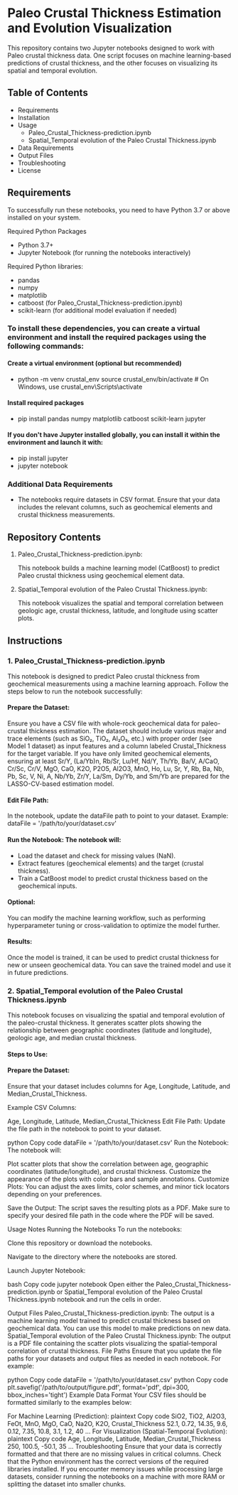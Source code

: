 # Paleo Crustal Thickness Estimation and Evolution Visualization

This repository contains two Jupyter notebooks designed to work with Paleo crustal thickness data. One script focuses on machine learning-based predictions of crustal thickness, and the other focuses on visualizing its spatial and temporal evolution.

## Table of Contents
<ul>
<li>Requirements
<li>Installation
<li>Usage
<ul>
<li>Paleo_Crustal_Thickness-prediction.ipynb</li>
<li>Spatial_Temporal evolution of the Paleo Crustal Thickness.ipynb</li>
</ul>
</li>
<li>Data Requirements</li>
<li>Output Files</li>
<li>Troubleshooting</li>
<li>License</li>
</ul>

## Requirements
To successfully run these notebooks, you need to have Python 3.7 or above installed on your system.

Required Python Packages
<ul>
<li>Python 3.7+
<li>Jupyter Notebook (for running the notebooks interactively)
</li> 
</ul>
Required Python libraries:
<ul>
<li>pandas
<li>numpy
<li>matplotlib
<li>catboost (for Paleo_Crustal_Thickness-prediction.ipynb)
<li>scikit-learn (for additional model evaluation if needed)
  </li>
</ul>

### To install these dependencies, you can create a virtual environment and install the required packages using the following commands:

#### Create a virtual environment (optional but recommended)
<ul>
  <li>python -m venv crustal_env
source crustal_env/bin/activate  # On Windows, use crustal_env\Scripts\activate</li>
</ul>

#### Install required packages
<ul>
 <li>pip install pandas numpy matplotlib catboost scikit-learn jupyter</li>
</ul>

#### If you don't have Jupyter installed globally, you can install it within the environment and launch it with:

<ul>
  <li>pip install jupyter</li>
  <li>jupyter notebook</li>
</ul>

### Additional Data Requirements
<ul>
  <li>The notebooks require datasets in CSV format. Ensure that your data includes the relevant columns, such as geochemical elements and crustal thickness measurements.</li>
</ul>

## Repository Contents
<ol>
<li>Paleo_Crustal_Thickness-prediction.ipynb: </li>
<p>This notebook builds a machine learning model (CatBoost) to predict Paleo crustal thickness using geochemical element data.</p>
<li>Spatial_Temporal evolution of the Paleo Crustal Thickness.ipynb:</li> 
<p>This notebook visualizes the spatial and temporal correlation between geologic age, crustal thickness, latitude, and longitude using scatter plots.</p>
</ol>

## Instructions
### 1. Paleo_Crustal_Thickness-prediction.ipynb
This notebook is designed to predict Paleo crustal thickness from geochemical measurements using a machine learning approach. Follow the steps below to run the notebook successfully:

#### Prepare the Dataset: 
<p>Ensure you have a CSV file with whole-rock geochemical data for paleo-crustal thickness estimation. The dataset should include various major and trace elements (such as SiO₂, TiO₂, Al₂O₃, etc.) with proper order (see Model 1 dataset) as input features and a column labeled Crustal_Thickness for the target variable. If you have only limited geochemical elements, ensuring at least Sr/Y, (La/Yb)n, Rb/Sr, Lu/Hf, Nd/Y, Th/Yb, Ba/V, A/CaO, Cr/Sc, Cr/V, MgO, CaO, K2O, P2O5, Al2O3, MnO, Ho, Lu, Sr, Y, Rb, Ba, Nb, Pb, Sc, V, Ni, A, Nb/Yb, Zr/Y, La/Sm, Dy/Yb, and Sm/Yb are prepared for the LASSO-CV-based estimation model.</p>

#### Edit File Path: 
<p>In the notebook, update the dataFile path to point to your dataset. Example: dataFile = '/path/to/your/dataset.csv'</p>
  
#### Run the Notebook: The notebook will:
<ul>
  <li>Load the dataset and check for missing values (NaN).</li>
  <li>Extract features (geochemical elements) and the target (crustal thickness).</li>
  <li>Train a CatBoost model to predict crustal thickness based on the geochemical inputs.</li>
</ul>

#### Optional: 
You can modify the machine learning workflow, such as performing hyperparameter tuning or cross-validation to optimize the model further.

#### Results: 
Once the model is trained, it can be used to predict crustal thickness for new or unseen geochemical data. You can save the trained model and use it in future predictions.

### 2. Spatial_Temporal evolution of the Paleo Crustal Thickness.ipynb
<p>This notebook focuses on visualizing the spatial and temporal evolution of the paleo-crustal thickness. It generates scatter plots showing the relationship between geographic coordinates (latitude and longitude), geologic age, and median crustal thickness.</p>

#### Steps to Use:
#### Prepare the Dataset: 
<p>Ensure that your dataset includes columns for Age, Longitude, Latitude, and Median_Crustal_Thickness.</p>

Example CSV Columns:

Age, Longitude, Latitude, Median_Crustal_Thickness
Edit File Path: Update the file path in the notebook to point to your dataset.

python
Copy code
dataFile = '/path/to/your/dataset.csv'
Run the Notebook: The notebook will:

Plot scatter plots that show the correlation between age, geographic coordinates (latitude/longitude), and crustal thickness.
Customize the appearance of the plots with color bars and sample annotations.
Customize Plots: You can adjust the axes limits, color schemes, and minor tick locators depending on your preferences.

Save the Output: The script saves the resulting plots as a PDF. Make sure to specify your desired file path in the code where the PDF will be saved.

Usage Notes
Running the Notebooks
To run the notebooks:

Clone this repository or download the notebooks.

Navigate to the directory where the notebooks are stored.

Launch Jupyter Notebook:

bash
Copy code
jupyter notebook
Open either the Paleo_Crustal_Thickness-prediction.ipynb or Spatial_Temporal evolution of the Paleo Crustal Thickness.ipynb notebook and run the cells in order.

Output Files
Paleo_Crustal_Thickness-prediction.ipynb: The output is a machine learning model trained to predict crustal thickness based on geochemical data. You can use this model to make predictions on new data.
Spatial_Temporal evolution of the Paleo Crustal Thickness.ipynb: The output is a PDF file containing the scatter plots visualizing the spatial-temporal correlation of crustal thickness.
File Paths
Ensure that you update the file paths for your datasets and output files as needed in each notebook. For example:

python
Copy code
dataFile = '/path/to/your/dataset.csv'
python
Copy code
plt.savefig('/path/to/output/figure.pdf', format='pdf', dpi=300, bbox_inches='tight')
Example Data Format
Your CSV files should be formatted similarly to the examples below:

For Machine Learning (Prediction):
plaintext
Copy code
SiO2, TiO2, Al2O3, FeOt, MnO, MgO, CaO, Na2O, K2O, Crustal_Thickness
52.1, 0.72, 14.35, 9.6, 0.12, 7.35, 10.8, 3.1, 1.2, 40
...
For Visualization (Spatial-Temporal Evolution):
plaintext
Copy code
Age, Longitude, Latitude, Median_Crustal_Thickness
250, 100.5, -50.1, 35
...
Troubleshooting
Ensure that your data is correctly formatted and that there are no missing values in critical columns.
Check that the Python environment has the correct versions of the required libraries installed.
If you encounter memory issues while processing large datasets, consider running the notebooks on a machine with more RAM or splitting the dataset into smaller chunks.
